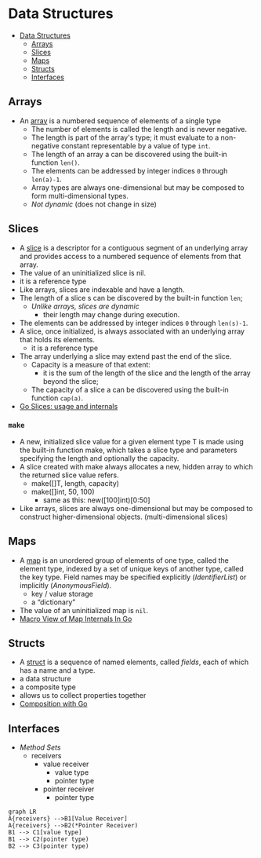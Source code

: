 # Data Structures

<!-- TOC -->

- [Data Structures](#data-structures)
    - [Arrays](#arrays)
    - [Slices](#slices)
    - [Maps](#maps)
    - [Structs](#structs)
    - [Interfaces](#interfaces)

<!-- /TOC -->


## Arrays

- An [array](https://golang.org/ref/spec#Array_types ) is a numbered sequence of elements of a single type
  - The number of elements is called the length and is never negative. 
  - The length is part of the array's type; it must evaluate to a non-negative constant representable by a value of type `int`. 
  - The length of an array a can be discovered using the built-in function `len()`. 
  - The elements can be addressed by integer indices `0` through `len(a)-1`. 
  - Array types are always one-dimensional but may be composed to form multi-dimensional types. 
  - *Not dynamic* (does not change in size)


## Slices

- A [slice](https://golang.org/ref/spec#Slice_types) is a descriptor for a contiguous segment of an underlying array and provides access to a numbered sequence of elements from that array. 
- The value of an uninitialized slice is nil. 
- it is a reference type
- Like arrays, slices are indexable and have a length. 
- The length of a slice s can be discovered by the built-in function `len`; 
  - *Unlike arrays, slices are dynamic*
    - their length may change during execution. 
- The elements can be addressed by integer indices `0` through `len(s)-1`.
- A slice, once initialized, is always associated with an underlying array that holds its elements. 
  - it is a reference type
- The array underlying a slice may extend past the end of the slice. 
  - Capacity is a measure of that extent: 
    - it is the sum of the length of the slice and the length of the array beyond the slice; 
  - The capacity of a slice a can be discovered using the built-in function `cap(a)`. 
- [Go Slices: usage and internals](https://blog.golang.org/go-slices-usage-and-internals)

### `make`
- A new, initialized slice value for a given element type T is made using the built-in function make, which takes a slice type and parameters specifying the length and optionally the capacity. 
- A slice created with make always allocates a new, hidden array to which the returned slice value refers. 
  - make([]T, length, capacity) 
  - make([]int, 50, 100) 
    - same as this: new([100]int)[0:50] 
- Like arrays, slices are always one-dimensional but may be composed to construct higher-dimensional objects. (multi-dimensional slices)


## Maps

- A [map](https://golang.org/ref/spec#Map_types) is an unordered group of elements of one type, called the element type, indexed by a set of unique keys of another type, called the key type. Field names may be specified explicitly (*IdentifierList*) or implicitly (*AnonymousField*).
  - key / value storage
  - a “dictionary”
- The value of an uninitialized map is `nil`.
- [Macro View of Map Internals In Go](https://www.ardanlabs.com/blog/2013/12/macro-view-of-map-internals-in-go.html)


## Structs

- A [struct](https://golang.org/ref/spec#Struct_types) is a sequence of named elements, called *fields*, each of which has a name and a type.
- a data structure
- a composite type
- allows us to collect properties together
- [Composition with Go](http://goinggo.net/2015/09/composition-with-go.html)


## Interfaces

- *Method Sets*
  - receivers
    - value receiver
      - value type
      - pointer type
    - pointer receiver 
      - pointer type

```mermaid
graph LR
A{receivers} -->B1[Value Receiver]
A{receivers} -->B2(*Pointer Receiver)
B1 --> C1[value type]
B1 --> C2(pointer type)
B2 --> C3(pointer type)
```

